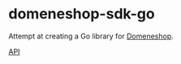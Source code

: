 # domeneshop-sdk-go

Attempt at creating a Go library for [Domeneshop](https://domene.shop).

[API](https://api.domeneshop.no/)

